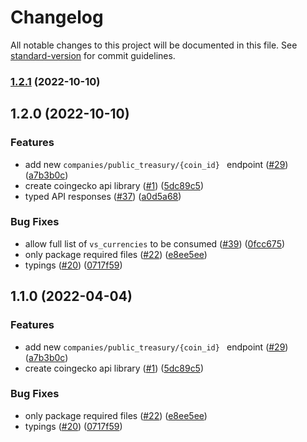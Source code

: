 # Changelog

All notable changes to this project will be documented in this file. See [standard-version](https://github.com/conventional-changelog/standard-version) for commit guidelines.

### [1.2.1](https://github.com/michael-siek/coingecko-api/compare/v1.2.0...v1.2.1) (2022-10-10)

## 1.2.0 (2022-10-10)


### Features

* add new `companies/public_treasury/{coin_id} ` endpoint ([#29](https://github.com/michael-siek/coingecko-api/issues/29)) ([a7b3b0c](https://github.com/michael-siek/coingecko-api/commit/a7b3b0c6ff92968ae9e036909aff47d713e2c68f))
* create coingecko api library ([#1](https://github.com/michael-siek/coingecko-api/issues/1)) ([5dc89c5](https://github.com/michael-siek/coingecko-api/commit/5dc89c57e04f912bda19f159e2e9399f2ffac043))
* typed API responses ([#37](https://github.com/michael-siek/coingecko-api/issues/37)) ([a0d5a68](https://github.com/michael-siek/coingecko-api/commit/a0d5a68a100a81e6c7de8d55631689e3228f22d1))


### Bug Fixes

* allow full list of `vs_currencies` to be consumed ([#39](https://github.com/michael-siek/coingecko-api/issues/39)) ([0fcc675](https://github.com/michael-siek/coingecko-api/commit/0fcc6758315583e676d9faf21a146bd3ae63f3d5))
* only package required files ([#22](https://github.com/michael-siek/coingecko-api/issues/22)) ([e8ee5ee](https://github.com/michael-siek/coingecko-api/commit/e8ee5eeda223aa59ceeddf09bfebcdba54688330))
* typings ([#20](https://github.com/michael-siek/coingecko-api/issues/20)) ([0717f59](https://github.com/michael-siek/coingecko-api/commit/0717f59a3fa94f5d2c159dfba6b5aeda2bc31b67))

## 1.1.0 (2022-04-04)


### Features

* add new `companies/public_treasury/{coin_id} ` endpoint ([#29](https://github.com/michael-siek/coingecko-api/issues/29)) ([a7b3b0c](https://github.com/michael-siek/coingecko-api/commit/a7b3b0c6ff92968ae9e036909aff47d713e2c68f))
* create coingecko api library ([#1](https://github.com/michael-siek/coingecko-api/issues/1)) ([5dc89c5](https://github.com/michael-siek/coingecko-api/commit/5dc89c57e04f912bda19f159e2e9399f2ffac043))


### Bug Fixes

* only package required files ([#22](https://github.com/michael-siek/coingecko-api/issues/22)) ([e8ee5ee](https://github.com/michael-siek/coingecko-api/commit/e8ee5eeda223aa59ceeddf09bfebcdba54688330))
* typings ([#20](https://github.com/michael-siek/coingecko-api/issues/20)) ([0717f59](https://github.com/michael-siek/coingecko-api/commit/0717f59a3fa94f5d2c159dfba6b5aeda2bc31b67))
